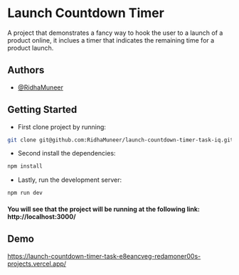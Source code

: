 
# Launch Countdown Timer

A project that demonstrates a fancy way to hook the user to a launch of a product online, it inclues a timer that indicates the remaining time for a product launch. 


## Authors

- [@RidhaMuneer](https://github.com/RidhaMuneer)

## Getting Started
- First clone project by running:

```bash
git clone git@github.com:RidhaMuneer/launch-countdown-timer-task-iq.git
```

- Second install the dependencies:

```bash
npm install
```

- Lastly, run the development server:

```bash
npm run dev
```

#### You will see that the project will be running at the following link: http://localhost:3000/



## Demo

https://launch-countdown-timer-task-e8eancveg-redamoner00s-projects.vercel.app/